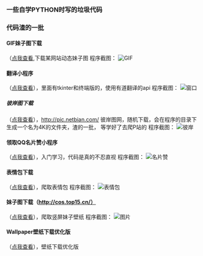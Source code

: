 <!--
 * @Descripttion: 学习项目
 * @version: 1.0.0
 * @Author: Xiaobai
 * @Date: 2019-10-13 20:25:13
 * @LastEditors  : Xiaobai
 * @LastEditTime : 2019-12-23 22:14:41
 * @BlogSite: https://www.xiaobaibk.com
 -->
### 一些自学PYTHON时写的垃圾代码
### 代码渣的一批

#### GIF妹子图下载
（[点我查看](./gif "点我查看"),下载某网站动态妹子图
程序截图：
![GIF](https://github.com/lovebai/Python/blob/master/gif/006WkX52gy1fw5l2ipx9cg309q0e61l2.gif?raw=true "GIF")

#### 翻译小程序
（[点我查看](./translate "点我查看")），里面有tkinter和终端版的，使用有道翻译的api
程序截图：
![窗口](https://github.com/lovebai/Python/blob/master/translate/translate.png?raw=true "窗口")

##### 彼岸图下载
（[点我查看](./netbian "点我查看")），http://pic.netbian.com/ 彼岸图网，随机下载，会在程序的目录下生成一个名为4K的文件夹，渣的一批，
等学好了去爬P站的
程序截图：
![彼岸](https://github.com/lovebai/Python/blob/master/netbian/netbian.png?raw=true "彼岸")

#### 领取QQ名片赞小程序
（[点我查看](./qqmpz "点我查看")），入门学习，代码是真的不忍直视
程序截图：
![名片赞](https://github.com/lovebai/Python/blob/master/qqmpz/qq.png?raw=true "名片赞")

#### 表情包下载
（[点我查看](./emoji "点我查看")），爬取表情包
程序截图：
![表情包](https://www.xiaobaibk.com/content/uploadfile/201910/77ca1572011308.png "表情包")

#### 妹子图下载（http://cos.top15.cn/）
（[点我查看](./meizi "点我查看")），爬取竖屏妹子壁纸
程序截图：
![图片](https://github.com/lovebai/Python/blob/master/meizi/meizi.png?raw=true "图片")

#### Wallpaper壁纸下载优化版
（[点我查看](./Wallpaper "点我查看")），壁纸下载优化版